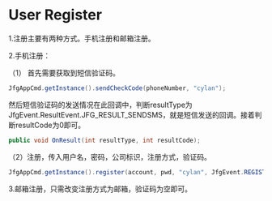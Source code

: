 # User Register

1.注册主要有两种方式。手机注册和邮箱注册。

2.手机注册：

（1） 首先需要获取到短信验证码。

```java
JfgAppCmd.getInstance().sendCheckCode(phoneNumber, "cylan");  
```


 然后短信验证码的发送情况在此回调中，判断resultType为 JfgEvent.ResultEvent.JFG_RESULT_SENDSMS，就是短信发送的回调。接着判断resultCode为0即可。

```java
public void OnResult(int resultType, int resultCode);
```

（2）注册，传入用户名，密码，公司标识，注册方式，验证码。

```java
JfgAppCmd.getInstance().register(account, pwd, "cylan", JfgEvent.REGISTER_TYPE_PHONE, code);

```

3.邮箱注册，只需改变注册方式为邮箱，验证码为空即可。


